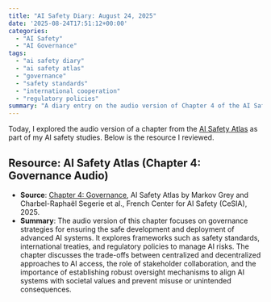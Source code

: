 ```yaml
---
title: "AI Safety Diary: August 24, 2025"
date: '2025-08-24T17:51:12+00:00'
categories:
  - "AI Safety"
  - "AI Governance"
tags:
  - "ai safety diary"
  - "ai safety atlas"
  - "governance"
  - "safety standards"
  - "international cooperation"
  - "regulatory policies"
summary: "A diary entry on the audio version of Chapter 4 of the AI Safety Atlas, focusing on governance strategies for safe AI development, including safety standards, international treaties, and regulatory policies."
---
```


Today, I explored the audio version of a chapter from the [AI Safety Atlas](https://ai-safety-atlas.com/) as part of my AI safety studies. Below is the resource I reviewed.

## Resource: AI Safety Atlas (Chapter 4: Governance Audio)

- **Source**: [Chapter 4: Governance](https://ai-safety-atlas.com/chapters/04), AI Safety Atlas by Markov Grey and Charbel-Raphaël Segerie et al., French Center for AI Safety (CeSIA), 2025.
- **Summary**: The audio version of this chapter focuses on governance strategies for ensuring the safe development and deployment of advanced AI systems. It explores frameworks such as safety standards, international treaties, and regulatory policies to manage AI risks. The chapter discusses the trade-offs between centralized and decentralized approaches to AI access, the role of stakeholder collaboration, and the importance of establishing robust oversight mechanisms to align AI systems with societal values and prevent misuse or unintended consequences.